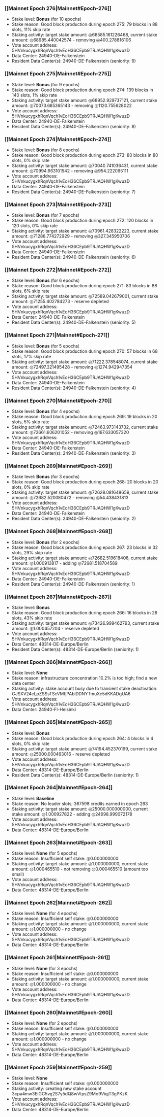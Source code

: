 ### [[Mainnet Epoch 276|Mainnet#Epoch-276]]
* Stake level: **Bonus** (for 10 epochs)
* Stake reason: Good block production during epoch 275: 79 blocks in 88 slots, 11% skip rate
* Staking activity: target stake amount: ◎68585.161226468, current stake amount: ◎68985.440042574 - removing ◎400.278816106
* Vote account address: 5HVnkucygxhRqnVqch1vEoH36CEpb9TRJAQHW1gKwuzD
* Data Center: 24940-DE-Falkenstein
* Resident Data Center(s): 24940-DE-Falkenstein (seniority: 9)
### [[Mainnet Epoch 275|Mainnet#Epoch-275]]
* Stake level: **Bonus** (for 9 epochs)
* Stake reason: Good block production during epoch 274: 139 blocks in 140 slots, 1% skip rate
* Staking activity: target stake amount: ◎68952.929737121, current stake amount: ◎70073.685365143 - removing ◎1120.755628022
* Vote account address: 5HVnkucygxhRqnVqch1vEoH36CEpb9TRJAQHW1gKwuzD
* Data Center: 24940-DE-Falkenstein
* Resident Data Center(s): 24940-DE-Falkenstein (seniority: 8)
### [[Mainnet Epoch 274|Mainnet#Epoch-274]]
* Stake level: **Bonus** (for 8 epochs)
* Stake reason: Good block production during epoch 273: 80 blocks in 80 slots, 0% skip rate
* Staking activity: target stake amount: ◎70040.741036431, current stake amount: ◎70994.963101542 - removing ◎954.222065111
* Vote account address: 5HVnkucygxhRqnVqch1vEoH36CEpb9TRJAQHW1gKwuzD
* Data Center: 24940-DE-Falkenstein
* Resident Data Center(s): 24940-DE-Falkenstein (seniority: 7)
### [[Mainnet Epoch 273|Mainnet#Epoch-273]]
* Stake level: **Bonus** (for 7 epochs)
* Stake reason: Good block production during epoch 272: 120 blocks in 120 slots, 0% skip rate
* Staking activity: target stake amount: ◎70961.428322223, current stake amount: ◎71288.774272929 - removing ◎327.345950706
* Vote account address: 5HVnkucygxhRqnVqch1vEoH36CEpb9TRJAQHW1gKwuzD
* Data Center: 24940-DE-Falkenstein
* Resident Data Center(s): 24940-DE-Falkenstein (seniority: 6)
### [[Mainnet Epoch 272|Mainnet#Epoch-272]]
* Stake level: **Bonus** (for 6 epochs)
* Stake reason: Good block production during epoch 271: 83 blocks in 88 slots, 6% skip rate
* Staking activity: target stake amount: ◎72589.042679001, current stake amount: ◎71255.402784273 - reserve depleted
* Vote account address: 5HVnkucygxhRqnVqch1vEoH36CEpb9TRJAQHW1gKwuzD
* Data Center: 24940-DE-Falkenstein
* Resident Data Center(s): 24940-DE-Falkenstein (seniority: 5)
### [[Mainnet Epoch 271|Mainnet#Epoch-271]]
* Stake level: **Bonus** (for 5 epochs)
* Stake reason: Good block production during epoch 270: 57 blocks in 68 slots, 17% skip rate
* Staking activity: target stake amount: ◎71222.378548074, current stake amount: ◎72497.321495428 - removing ◎1274.942947354
* Vote account address: 5HVnkucygxhRqnVqch1vEoH36CEpb9TRJAQHW1gKwuzD
* Data Center: 24940-DE-Falkenstein
* Resident Data Center(s): 24940-DE-Falkenstein (seniority: 4)
### [[Mainnet Epoch 270|Mainnet#Epoch-270]]
* Stake level: **Bonus** (for 4 epochs)
* Stake reason: Good block production during epoch 269: 19 blocks in 20 slots, 5% skip rate
* Staking activity: target stake amount: ◎72463.973143732, current stake amount: ◎72661.606201052 - removing ◎197.633057320
* Vote account address: 5HVnkucygxhRqnVqch1vEoH36CEpb9TRJAQHW1gKwuzD
* Data Center: 24940-DE-Falkenstein
* Resident Data Center(s): 24940-DE-Falkenstein (seniority: 3)
### [[Mainnet Epoch 269|Mainnet#Epoch-269]]
* Stake level: **Bonus** (for 3 epochs)
* Stake reason: Good block production during epoch 268: 20 blocks in 20 slots, 0% skip rate
* Staking activity: target stake amount: ◎72628.081648659, current stake amount: ◎72682.520080472 - removing ◎54.438431813
* Vote account address: 5HVnkucygxhRqnVqch1vEoH36CEpb9TRJAQHW1gKwuzD
* Data Center: 24940-DE-Falkenstein
* Resident Data Center(s): 24940-DE-Falkenstein (seniority: 2)
### [[Mainnet Epoch 268|Mainnet#Epoch-268]]
* Stake level: **Bonus** (for 2 epochs)
* Stake reason: Good block production during epoch 267: 23 blocks in 32 slots, 29% skip rate
* Staking activity: target stake amount: ◎72682.519618406, current stake amount: ◎1.000913817 - adding ◎72681.518704589
* Vote account address: 5HVnkucygxhRqnVqch1vEoH36CEpb9TRJAQHW1gKwuzD
* Data Center: 24940-DE-Falkenstein
* Resident Data Center(s): 24940-DE-Falkenstein (seniority: 1)
### [[Mainnet Epoch 267|Mainnet#Epoch-267]]
* Stake level: **Bonus**
* Stake reason: Good block production during epoch 266: 16 blocks in 28 slots, 43% skip rate
* Staking activity: target stake amount: ◎73426.999462793, current stake amount: ◎1.000457204 - reserve depleted
* Vote account address: 5HVnkucygxhRqnVqch1vEoH36CEpb9TRJAQHW1gKwuzD
* Data Center: 48314-DE-Europe/Berlin
* Resident Data Center(s): 48314-DE-Europe/Berlin (seniority: 1)
### [[Mainnet Epoch 266|Mainnet#Epoch-266]]
* Stake level: **None**
* Stake reason: infrastructure concentration 10.2% is too high; find a new data center
* Staking activity: stake account busy due to transient stake deactivation: GJSXV24cLpZSSsTScVMfjPAbiDDNYTmuXc5dKKADgUA6
* Vote account address: 5HVnkucygxhRqnVqch1vEoH36CEpb9TRJAQHW1gKwuzD
* Data Center: 24940-FI-Helsinki
### [[Mainnet Epoch 265|Mainnet#Epoch-265]]
* Stake level: **Bonus**
* Stake reason: Good block production during epoch 264: 4 blocks in 4 slots, 0% skip rate
* Staking activity: target stake amount: ◎74194.452370199, current stake amount: ◎25000.000463016 - reserve depleted
* Vote account address: 5HVnkucygxhRqnVqch1vEoH36CEpb9TRJAQHW1gKwuzD
* Data Center: 48314-DE-Europe/Berlin
* Resident Data Center(s): 48314-DE-Europe/Berlin (seniority: 1)
### [[Mainnet Epoch 264|Mainnet#Epoch-264]]
* Stake level: **Baseline**
* Stake reason: No leader slots; 367598 credits earned in epoch 263
* Staking activity: target stake amount: ◎25000.000000000, current stake amount: ◎1.000927822 - adding ◎24998.999072178
* Vote account address: 5HVnkucygxhRqnVqch1vEoH36CEpb9TRJAQHW1gKwuzD
* Data Center: 48314-DE-Europe/Berlin
### [[Mainnet Epoch 263|Mainnet#Epoch-263]]
* Stake level: **None** (for 5 epochs)
* Stake reason: Insufficient self stake: ◎0.000000000
* Staking activity: target stake amount: ◎1.000000000, current stake amount: ◎1.000465510 - not removing ◎0.000465510 (amount too small)
* Vote account address: 5HVnkucygxhRqnVqch1vEoH36CEpb9TRJAQHW1gKwuzD
* Data Center: 48314-DE-Europe/Berlin
### [[Mainnet Epoch 262|Mainnet#Epoch-262]]
* Stake level: **None** (for 4 epochs)
* Stake reason: Insufficient self stake: ◎0.000000000
* Staking activity: target stake amount: ◎1.000000000, current stake amount: ◎1.000000000 - no change
* Vote account address: 5HVnkucygxhRqnVqch1vEoH36CEpb9TRJAQHW1gKwuzD
* Data Center: 48314-DE-Europe/Berlin
### [[Mainnet Epoch 261|Mainnet#Epoch-261]]
* Stake level: **None** (for 3 epochs)
* Stake reason: Insufficient self stake: ◎0.000000000
* Staking activity: target stake amount: ◎1.000000000, current stake amount: ◎1.000000000 - no change
* Vote account address: 5HVnkucygxhRqnVqch1vEoH36CEpb9TRJAQHW1gKwuzD
* Data Center: 48314-DE-Europe/Berlin
### [[Mainnet Epoch 260|Mainnet#Epoch-260]]
* Stake level: **None** (for 2 epochs)
* Stake reason: Insufficient self stake: ◎0.000000000
* Staking activity: target stake amount: ◎1.000000000, current stake amount: ◎1.000000000 - no change
* Vote account address: 5HVnkucygxhRqnVqch1vEoH36CEpb9TRJAQHW1gKwuzD
* Data Center: 48314-DE-Europe/Berlin
### [[Mainnet Epoch 259|Mainnet#Epoch-259]]
* Stake level: **None**
* Stake reason: Insufficient self stake: ◎0.000000000
* Staking activity: creating new stake account 3cpa4mw3EiGC5vg2S7y5dQ8wVtpsZ9Mo9ViqjT3gPKzK
* Vote account address: 5HVnkucygxhRqnVqch1vEoH36CEpb9TRJAQHW1gKwuzD
* Data Center: 48314-DE-Europe/Berlin
